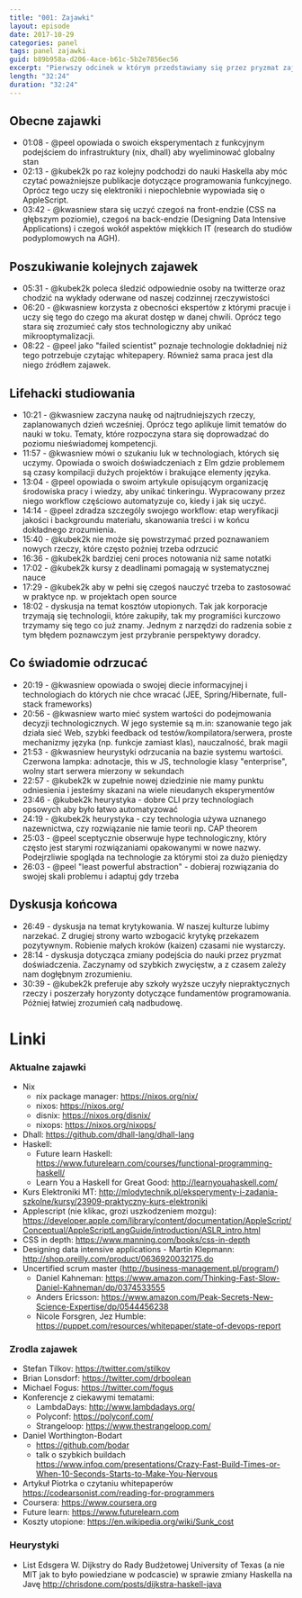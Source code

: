 ```yaml
---
title: "001: Zajawki"
layout: episode
date: 2017-10-29
categories: panel
tags: panel zajawki
guid: b89b958a-d206-4ace-b61c-5b2e7856ec56
excerpt: "Pierwszy odcinek w którym przedstawiamy się przez pryzmat zajawek programistycznych. Opowiadamy też o lifehackach efektywnego studiowania oraz heurystykach filtrowania wartościowych technologii."
length: "32:24"
duration: "32:24"
---
```


## Obecne zajawki

* 01:08 - @peel opowiada o swoich eksperymentach z funkcyjnym podejściem do infrastruktury (nix, dhall) aby wyeliminować globalny stan 
* 02:13 - @kubek2k po raz kolejny podchodzi do nauki Haskella aby móc czytać poważniejsze publikacje dotyczące programowania funkcyjnego.    Oprócz tego uczy się elektroniki i niepochlebnie wypowiada się o AppleScript. 
* 03:42 - @kwasniew stara się uczyć czegoś na front-endzie (CSS na głębszym poziomie), czegoś na back-endzie (Designing Data Intensive Applications) i czegoś wokół aspektów miękkich IT (research do studiów podyplomowych na AGH).  

## Poszukiwanie kolejnych zajawek 

* 05:31 - @kubek2k poleca śledzić odpowiednie osoby na twitterze oraz chodzić na wykłady oderwane od naszej codzinnej rzeczywistości
* 06:20 - @kwasniew korzysta z obecności ekspertów z którymi pracuje i uczy się tego do czego ma akurat dostęp w danej chwili. Oprócz tego stara się zrozumieć cały stos technologiczny aby unikać mikrooptymalizacji. 
* 08:22 - @peel jako "failed scientist" poznaje technologie dokładniej niż tego potrzebuje czytając whitepapery. Również sama praca jest dla niego źródłem zajawek. 

## Lifehacki studiowania

* 10:21 - @kwasniew zaczyna naukę od najtrudniejszych rzeczy, zaplanowanych dzień wcześniej. Oprócz tego aplikuje limit tematów do nauki w toku. Tematy, które rozpoczyna stara się doprowadzać do poziomu nieświadomej kompetencji. 
* 11:57 - @kwasniew mówi o szukaniu luk w technologiach, których się uczymy. Opowiada o swoich doświadczeniach z Elm gdzie problemem są czasy kompilacji dużych projektów i brakujące elementy języka. 
* 13:04 - @peel opowiada o swoim artykule opisującym organizację środowiska pracy i wiedzy, aby unikać tinkeringu. Wypracowany przez niego workflow częściowo automatyzuje co, kiedy i jak się uczyć. 
* 14:14 - @peel zdradza szczególy swojego workflow: etap weryfikacji jakości i backgroundu materiału, skanowania treści i w końcu dokładnego zrozumienia. 
* 15:40 - @kubek2k nie może się powstrzymać przed poznawaniem nowych rzeczy, które często poźniej trzeba odrzucić
* 16:36 - @kubek2k bardziej ceni proces notowania niż same notatki
* 17:02 - @kubek2k kursy z deadlinami pomagają w systematycznej nauce
* 17:29 - @kubek2k aby w pełni się czegoś nauczyć trzeba to zastosować w praktyce np. w projektach open source
* 18:02 - dyskusja na temat kosztów utopionych. Tak jak korporacje trzymają się technologii, które zakupiły, tak my programiści kurczowo trzymamy się tego co już znamy. Jednym z narzędzi do radzenia sobie z tym błędem poznawczym jest przybranie perspektywy doradcy.

## Co świadomie odrzucać

* 20:19 - @kwasniew opowiada o swojej diecie informacyjnej i technologiach do których nie chce wracać (JEE, Spring/Hibernate, full-stack frameworks)
* 20:56 - @kwasniew warto mieć system wartości do podejmowania decyzji technologicznych. W jego systemie są m.in: szanowanie tego jak działa sieć Web, szybki feedback od testów/kompilatora/serwera, proste mechanizmy języka (np. funkcje zamiast klas), nauczalność, brak magii
* 21:53 - @kwasniew heurystyki odrzucania na bazie systemu wartości. Czerwona lampka: adnotacje, this w JS, technologie klasy "enterprise", wolny start serwera mierzony w sekundach
* 22:57 - @kubek2k w zupełnie nowej dziedzinie nie mamy punktu odniesienia i jesteśmy skazani na wiele nieudanych eksperymentów
* 23:46 - @kubek2k heurystyka - dobre CLI przy technologiach opsowych aby było łatwo automatyzować
* 24:19 - @kubek2k heurystyka - czy technologia używa uznanego nazewnictwa, czy rozwiązanie nie łamie teorii np. CAP theorem
* 25:03 - @peel sceptycznie obserwuje hype technologiczny, który często jest starymi rozwiązaniami opakowanymi w nowe nazwy. Podejrzliwie spogląda na technologie za którymi stoi za dużo pieniędzy
* 26:03 - @peel "least powerful abstraction" - dobieraj rozwiązania do swojej skali problemu i adaptuj gdy trzeba

## Dyskusja końcowa

* 26:49 - dyskusja na temat krytykowania. W naszej kulturze lubimy narzekać. Z drugiej strony warto wzbogacić krytykę przekazem pozytywnym. Robienie małych kroków (kaizen) czasami nie wystarczy. 
* 28:14 - dyskusja dotycząca zmiany podejścia do nauki przez pryzmat doświadczenia. Zaczynamy od szybkich zwycięstw, a z czasem zależy nam dogłębnym zrozumieniu.
* 30:39 - @kubek2k preferuje aby szkoły wyższe uczyły niepraktycznych rzeczy i poszerzały horyzonty dotyczące fundamentów programowania. Póżniej łatwiej zrozumień całą nadbudowę. 

# Linki

### Aktualne zajawki

* Nix 
  * nix package manager: https://nixos.org/nix/
  * nixos: https://nixos.org/
  * disnix: https://nixos.org/disnix/
  * nixops: https://nixos.org/nixops/
* Dhall: https://github.com/dhall-lang/dhall-lang
* Haskell:
	* Future learn Haskell: https://www.futurelearn.com/courses/functional-programming-haskell/
  * Learn You a Haskell for Great Good: http://learnyouahaskell.com/
* Kurs Elektroniki MT: http://mlodytechnik.pl/eksperymenty-i-zadania-szkolne/kursy/23909-praktyczny-kurs-elektroniki
* Applescript (nie klikac, grozi uszkodzeniem mozgu): https://developer.apple.com/library/content/documentation/AppleScript/Conceptual/AppleScriptLangGuide/introduction/ASLR_intro.html
* CSS in depth: https://www.manning.com/books/css-in-depth
* Designing data intensive applications - Martin Klepmann: http://shop.oreilly.com/product/0636920032175.do
* Uncertified scrum master (http://business-management.pl/program/)
  * Daniel Kahneman: https://www.amazon.com/Thinking-Fast-Slow-Daniel-Kahneman/dp/0374533555
  * Anders Ericsson: https://www.amazon.com/Peak-Secrets-New-Science-Expertise/dp/0544456238
  * Nicole Forsgren, Jez Humble: https://puppet.com/resources/whitepaper/state-of-devops-report

### Zrodla zajawek

* Stefan Tilkov: https://twitter.com/stilkov
* Brian Lonsdorf: https://twitter.com/drboolean
* Michael Fogus: https://twitter.com/fogus
* Konferencje z ciekawymi tematami:
  * LambdaDays: http://www.lambdadays.org/
  * Polyconf: https://polyconf.com/
  * Strangeloop: https://www.thestrangeloop.com/
* Daniel Worthington-Bodart
	* https://github.com/bodar
	* talk o szybkich buildach https://www.infoq.com/presentations/Crazy-Fast-Build-Times-or-When-10-Seconds-Starts-to-Make-You-Nervous
* Artykuł Piotrka o czytaniu whitepaperów https://codearsonist.com/reading-for-programmers
* Coursera: https://www.coursera.org
* Future learn: https://www.futurelearn.com
* Koszty utopione: https://en.wikipedia.org/wiki/Sunk_cost

### Heurystyki 

* List Edsgera W. Dijkstry do Rady Budżetowej University of Texas (a nie MIT jak to było powiedziane w podcascie) w sprawie zmiany Haskella na Javę http://chrisdone.com/posts/dijkstra-haskell-java
